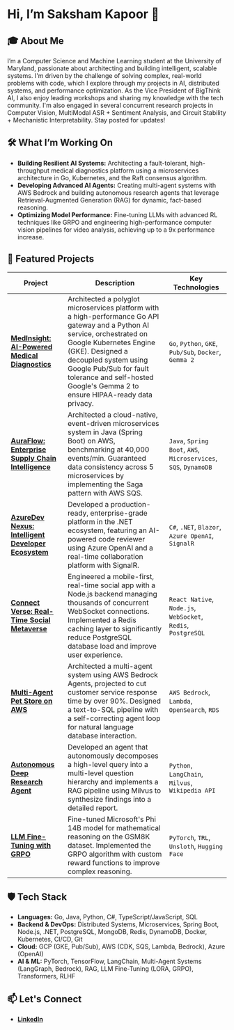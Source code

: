 # Hi, I’m Saksham Kapoor 👋

## 🎓 About Me
I’m a Computer Science and Machine Learning student at the University of Maryland, passionate about architecting and building intelligent, scalable systems.  I'm driven by the challenge of solving complex, real-world problems with code, which I explore through my projects in AI, distributed systems, and performance optimization. As the Vice President of BigThink AI, I also enjoy leading workshops and sharing my knowledge with the tech community. I'm also engaged in several concurrent research projects in Computer Vision, MultiModal ASR + Sentiment Analysis, and Circuit Stability + Mechanistic Interpretability. Stay posted for updates!

## 🛠️ What I’m Working On
- **Building Resilient AI Systems:** Architecting a fault-tolerant, high-throughput medical diagnostics platform using a microservices architecture in Go, Kubernetes, and the Raft consensus algorithm. 
- **Developing Advanced AI Agents:** Creating multi-agent systems with AWS Bedrock and building autonomous research agents that leverage Retrieval-Augmented Generation (RAG) for dynamic, fact-based reasoning. 
- **Optimizing Model Performance:** Fine-tuning LLMs with advanced RL techniques like GRPO and engineering high-performance computer vision pipelines for video analysis, achieving up to a 9x performance increase.

## 🚀 Featured Projects

| Project | Description | Key Technologies |
|---|---|---|
| [**MedInsight: AI-Powered Medical Diagnostics**](https://github.com/SakshamKapoor2911/Full_stack_Medical_Diagnostics) | Architected a polyglot microservices platform with a high-performance Go API gateway and a Python AI service, orchestrated on Google Kubernetes Engine (GKE). Designed a decoupled system using Google Pub/Sub for fault tolerance and self-hosted Google's Gemma 2 to ensure HIPAA-ready data privacy. | `Go`, `Python`, `GKE`, `Pub/Sub`, `Docker`, `Gemma 2` |
| [**AuraFlow: Enterprise Supply Chain Intelligence**](https://github.com/SakshamKapoor2911/AuraFlow) | Architected a cloud-native, event-driven microservices system in Java (Spring Boot) on AWS, benchmarking at 40,000 events/min. Guaranteed data consistency across 5 microservices by implementing the Saga pattern with AWS SQS. | `Java`, `Spring Boot`, `AWS`, `Microservices`, `SQS`, `DynamoDB` |
| [**AzureDev Nexus: Intelligent Developer Ecosystem**](https://github.com/SakshamKapoor2911/AzureDevNexus) | Developed a production-ready, enterprise-grade platform in the .NET ecosystem, featuring an AI-powered code reviewer using Azure OpenAI and a real-time collaboration platform with SignalR. | `C#`, `.NET`, `Blazor`, `Azure OpenAI`, `SignalR` |
| [**Connect Verse: Real-Time Social Metaverse**](https://github.com/SakshamKapoor2911/ConnectVerse) | Engineered a mobile-first, real-time social app with a Node.js backend managing thousands of concurrent WebSocket connections. Implemented a Redis caching layer to significantly reduce PostgreSQL database load and improve user experience. | `React Native`, `Node.js`, `WebSocket`, `Redis`, `PostgreSQL` |
| [**Multi-Agent Pet Store on AWS**](https://github.com/SakshamKapoor2911/AgenticAI_with_AWS_Bedrock) | Architected a multi-agent system using AWS Bedrock Agents, projected to cut customer service response time by over 90%. Designed a text-to-SQL pipeline with a self-correcting agent loop for natural language database interaction. | `AWS Bedrock`, `Lambda`, `OpenSearch`, `RDS` |
| [**Autonomous Deep Research Agent**](https://github.com/SakshamKapoor2911/Autonomous-Research-Agent) | Developed an agent that autonomously decomposes a high-level query into a multi-level question hierarchy and implements a RAG pipeline using Milvus to synthesize findings into a detailed report. | `Python`, `LangChain`, `Milvus`, `Wikipedia API` |
| [**LLM Fine-Tuning with GRPO**](https://github.com/SakshamKapoor2911/GRPO-Finetuning-LLMs) | Fine-tuned Microsoft's Phi 14B model for mathematical reasoning on the GSM8K dataset. Implemented the GRPO algorithm with custom reward functions to improve complex reasoning. | `PyTorch`, `TRL`, `Unsloth`, `Hugging Face` |

## 🛡️ Tech Stack
- **Languages:** Go, Java, Python, C#, TypeScript/JavaScript, SQL
- **Backend & DevOps:** Distributed Systems, Microservices, Spring Boot, Node.js, .NET, PostgreSQL, MongoDB, Redis, DynamoDB, Docker, Kubernetes, CI/CD, Git
- **Cloud:** GCP (GKE, Pub/Sub), AWS (CDK, SQS, Lambda, Bedrock), Azure (OpenAI)
- **AI & ML:** PyTorch, TensorFlow, LangChain, Multi-Agent Systems (LangGraph, Bedrock), RAG, LLM Fine-Tuning (LORA, GRPO), Transformers, RLHF

## 📫 Let's Connect
- [**LinkedIn**](https://www.linkedin.com/in/saksham-kapoor-umd) 
<!--
**SakshamKapoor2911/SakshamKapoor2911** is a ✨ _special_ ✨ repository because its `README.md` (this file) appears on your GitHub profile.

Here are some ideas to get you started:

- 🔭 I’m currently working on ...
- 🌱 I’m currently learning ...
- 👯 I’m looking to collaborate on ...
- 🤔 I’m looking for help with ...
- 💬 Ask me about ...
- 📫 How to reach me: ...
- 😄 Pronouns: ...
- ⚡ Fun fact: ...
-->
